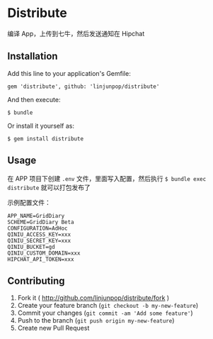 # Distribute

编译 App，上传到七牛，然后发送通知在 Hipchat

## Installation

Add this line to your application's Gemfile:

    gem 'distribute', github: 'linjunpop/distribute'

And then execute:

    $ bundle

Or install it yourself as:

    $ gem install distribute

## Usage

在 APP 项目下创建 `.env` 文件，里面写入配置，然后执行 `$ bundle exec distribute` 就可以打包发布了

示例配置文件：

```
APP_NAME=GridDiary
SCHEME=GridDiary Beta
CONFIGURATION=AdHoc
QINIU_ACCESS_KEY=xxx
QINIU_SECRET_KEY=xxx
QINIU_BUCKET=gd
QINIU_CUSTOM_DOMAIN=xxx
HIPCHAT_API_TOKEN=xxx
```

## Contributing

1. Fork it ( http://github.com/linjunpop/distribute/fork )
2. Create your feature branch (`git checkout -b my-new-feature`)
3. Commit your changes (`git commit -am 'Add some feature'`)
4. Push to the branch (`git push origin my-new-feature`)
5. Create new Pull Request
